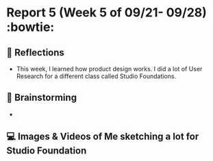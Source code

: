 
# Report 5 (Week 5 of 09/21- 09/28) :bowtie:


## 💭 Reflections

- This week, I learned how product design works. I did a lot of User Research for a different class called Studio Foundations.

## 🔎 Brainstorming
- 

## 💻 Images & Videos of Me sketching a lot for Studio Foundation





